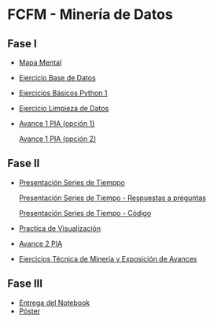 # FCFM - Minería de Datos 

## Fase I

- [Mapa Mental](https://github.com/LindaRequenes/Mineria_de_datos/blob/main/MapaMental_1_1854552.pdf)

- [Ejercicio Base de Datos](https://github.com/JisbethDiaz/FCFM_Miner-a_de_Datos/blob/Miner%C3%ADa-de-datos/Equipo_4-Ejercicio%20base%20de%20datos.pdf)

- [Ejercicios Básicos Python 1](https://github.com/LindaRequenes/Mineria_de_datos/blob/main/Ej_Python_1854552.ipynb)

- [Ejercicio Limpieza de Datos](https://github.com/mayorga09/Mineria_de_Datos/blob/main/Ej_Limpieza_Equipo4.ipynb)

- [Avance 1 PIA (opción 1)](https://github.com/LindaRequenes/Mineria_de_datos/blob/main/Avance1_PIA_Equipo4.ipynb)

  [Avance 1 PIA (opción 2)](https://github.com/JisbethDiaz/FCFM_Miner-a_de_Datos/blob/Miner%C3%ADa-de-datos/Avance1_PIA(Op_2)_Equipo4.ipynb)

## Fase II
- [Presentación Series de Tiemppo](https://github.com/JisbethDiaz/FCFM_Miner-a_de_Datos/blob/Miner%C3%ADa-de-datos/Presentaci%C3%B3n_SeriesdeTiempo_Equipo4.pdf)

  [Presentación Series de Tiempo - Respuestas a preguntas](https://github.com/JisbethDiaz/FCFM_Miner-a_de_Datos/blob/Miner%C3%ADa-de-datos/Presentaci%C3%B3n_SeriesdeTiempo_Equipo4%20(respuestas%20a%20preguntas).pdf)

  [Presentación Series de Tiempo - Código](https://github.com/mayorga09/Mineria_de_Datos/blob/main/Programa_Presentaci%C3%B3n.ipynb)

- [Practica de Visualización](https://github.com/normaisabel/Mineria-de-datos/blob/main/Visualizacion_Base2.ipynb) 

- [Avance 2 PIA](https://github.com/JisbethDiaz/FCFM_Miner-a_de_Datos/blob/Miner%C3%ADa-de-datos/Avance2_PIA_Equipo4.ipynb) 
- [Ejercicios Técnica de Minería y Exposición de Avances](https://github.com/JisbethDiaz/FCFM_Miner-a_de_Datos/blob/Miner%C3%ADa-de-datos/Avance2_PIA_Equipo4_Tecnica_miner%C3%ADa.ipynb)

## Fase III
- [Entrega del Notebook](https://github.com/JisbethDiaz/FCFM_Miner-a_de_Datos/blob/Miner%C3%ADa-de-datos/PIA_Equipo4.ipynb)
- [Póster](https://github.com/normaisabel/Mineria-de-datos/blob/main/P%C3%B3ster_Equipo4.pdf)
